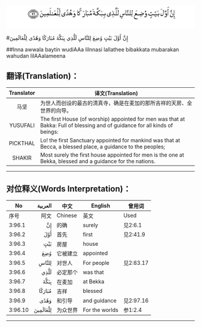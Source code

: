 ![003:096](images/003_096.gif)

#إِنَّ أَوَّلَ بَيْتٍ وُضِعَ لِلنَّاسِ لَلَّذِي بِبَكَّةَ مُبَارَكًا وَهُدًى لِلْعَالَمِينَ 

##Inna awwala baytin wudiAAa lilnnasi lallathee bibakkata mubarakan wahudan lilAAalameena 

## 翻译(Translation)：

| Translator | 译文(Translation)                                            |
| :--------: | ------------------------------------------------------------ |
|    马坚    | 为世人而创设的最古的清真寺，确是在麦加的那所吉祥的天房、全世界的向导。 |
|  YUSUFALI  | The first House (of worship) appointed for men was that at Bakka: Full of blessing and of guidance for all kinds of beings: |
|  PICKTHAL  | Lo! the first Sanctuary appointed for mankind was that at Becca, a blessed place, a guidance to the peoples; |
|   SHAKIR   | Most surely the first house appointed for men is the one at Bekka, blessed and a guidance for the nations. |

---

## 对位释义(Words Interpretation)：

| No   | العربية | 中文    | English | 曾用词 |
| ---- | ------: | ------- | ------- | ------ |
| 序号 |    阿文 | Chinese | 英文    | Used   |
| 3:96.1  | إِنَّ       | 的确     | surely         | 见2:6.1   |
| 3:96.2  | أَوَّلَ      | 首先     | first          | 见2:41.9  |
| 3:96.3  | بَيْتٍ      | 房屋     | house          |           |
| 3:96.4  | وُضِعَ      | 它被建立 | appointed      |           |
| 3:96.5  | لِلنَّاسِ    | 对世人   | For people     | 见2:83.17 |
| 3:96.6  | لَلَّذِي     | 必定那个 | was that       |           |
| 3:96.7  | بِبَكَّةَ     | 在麦加   | at Bekka       |           |
| 3:96.8  | مُبَارَكًا   | 吉祥     | blessed        |           |
| 3:96.9  | وَهُدًى     | 和引导   | and guidance   | 见2:97.16 |
| 3:96.10 | لِلْعَالَمِينَ | 为众世界 | For the worlds | 参1:2.4   |

---
